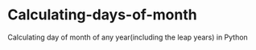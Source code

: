 # Calculating-days-of-month
Calculating day of month of any year(including the leap years) in Python
